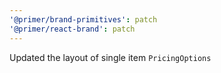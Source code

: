 ```yaml
---
'@primer/brand-primitives': patch
'@primer/react-brand': patch
---
```


Updated the layout of single item `PricingOptions`
